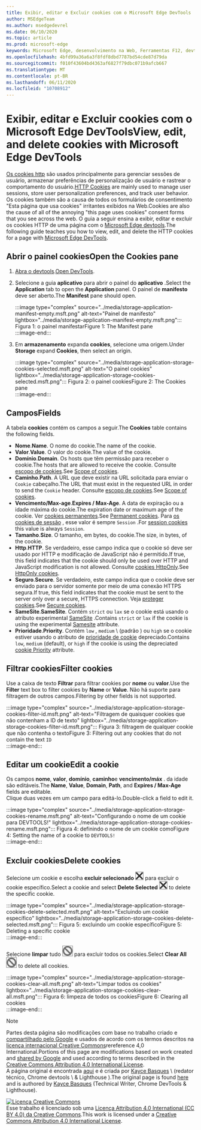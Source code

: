 ```yaml
---
title: Exibir, editar e Excluir cookies com o Microsoft Edge DevTools
author: MSEdgeTeam
ms.author: msedgedevrel
ms.date: 06/10/2020
ms.topic: article
ms.prod: microsoft-edge
keywords: Microsoft Edge, desenvolvimento na Web, Ferramentas F12, devtools
ms.openlocfilehash: 4bfd99a36a6a3f8fdf8dbd7787bd54cde87d79da
ms.sourcegitcommit: f010f43604bd4363af6827f79dbc071b9afcb667
ms.translationtype: MT
ms.contentlocale: pt-BR
ms.lasthandoff: 06/11/2020
ms.locfileid: "10708912"
---
```

<!-- Copyright Kayce Basques 

   Licensed under the Apache License, Version 2.0 (the "License");
   you may not use this file except in compliance with the License.
   You may obtain a copy of the License at

       https://www.apache.org/licenses/LICENSE-2.0

   Unless required by applicable law or agreed to in writing, software
   distributed under the License is distributed on an "AS IS" BASIS,
   WITHOUT WARRANTIES OR CONDITIONS OF ANY KIND, either express or implied.
   See the License for the specific language governing permissions and
   limitations under the License.  -->

# <span data-ttu-id="e9d89-103">Exibir, editar e Excluir cookies com o Microsoft Edge DevTools</span><span class="sxs-lookup"><span data-stu-id="e9d89-103">View, edit, and delete cookies with Microsoft Edge DevTools</span></span>  

<span data-ttu-id="e9d89-104">[Os cookies http][MDNHTTPCookies] são usados principalmente para gerenciar sessões de usuário, armazenar preferências de personalização de usuário e rastrear o comportamento do usuário.</span><span class="sxs-lookup"><span data-stu-id="e9d89-104">[HTTP Cookies][MDNHTTPCookies] are mainly used to manage user sessions, store user personalization preferences, and track user behavior.</span></span>  <span data-ttu-id="e9d89-105">Os cookies também são a causa de todos os formulários de consentimento "Esta página que usa cookies" irritantes exibidos na Web.</span><span class="sxs-lookup"><span data-stu-id="e9d89-105">Cookies are also the cause of all of the annoying "this page uses cookies" consent forms that you see across the web.</span></span>  <span data-ttu-id="e9d89-106">O guia a seguir ensina a exibir, editar e excluir os cookies HTTP de uma página com o [Microsoft Edge devtools][MicrosoftEdgeDevTools].</span><span class="sxs-lookup"><span data-stu-id="e9d89-106">The following guide teaches you how to view, edit, and delete the HTTP cookies for a page with [Microsoft Edge DevTools][MicrosoftEdgeDevTools].</span></span>  

## <span data-ttu-id="e9d89-107">Abrir o painel cookies</span><span class="sxs-lookup"><span data-stu-id="e9d89-107">Open the Cookies pane</span></span>  

1.  <span data-ttu-id="e9d89-108">[Abra o devtools][DevToolsOpen].</span><span class="sxs-lookup"><span data-stu-id="e9d89-108">[Open DevTools][DevToolsOpen].</span></span>  
1.  <span data-ttu-id="e9d89-109">Selecione a guia **aplicativo** para abrir o painel do **aplicativo** .</span><span class="sxs-lookup"><span data-stu-id="e9d89-109">Select the **Application** tab to open the **Application** panel.</span></span>  <span data-ttu-id="e9d89-110">O painel de **manifesto** deve ser aberto.</span><span class="sxs-lookup"><span data-stu-id="e9d89-110">The **Manifest** pane should open.</span></span>  
    
    :::image type="complex" source="../media/storage-application-manifest-empty.msft.png" alt-text="Painel de manifesto" lightbox="../media/storage-application-manifest-empty.msft.png":::
       <span data-ttu-id="e9d89-112">Figura 1: o painel manifestar</span><span class="sxs-lookup"><span data-stu-id="e9d89-112">Figure 1:  The Manifest pane</span></span>  
    :::image-end:::  

1.  <span data-ttu-id="e9d89-113">Em **armazenamento** expanda **cookies**, selecione uma origem.</span><span class="sxs-lookup"><span data-stu-id="e9d89-113">Under **Storage** expand **Cookies**, then select an origin.</span></span>  
    
    :::image type="complex" source="../media/storage-application-storage-cookies-selected.msft.png" alt-text="O painel cookies" lightbox="../media/storage-application-storage-cookies-selected.msft.png":::
       <span data-ttu-id="e9d89-115">Figura 2: o painel cookies</span><span class="sxs-lookup"><span data-stu-id="e9d89-115">Figure 2:  The Cookies pane</span></span>  
    :::image-end:::  

## <span data-ttu-id="e9d89-116">Campos</span><span class="sxs-lookup"><span data-stu-id="e9d89-116">Fields</span></span>  

<span data-ttu-id="e9d89-117">A tabela **cookies** contém os campos a seguir.</span><span class="sxs-lookup"><span data-stu-id="e9d89-117">The **Cookies** table contains the following fields.</span></span>  

*   <span data-ttu-id="e9d89-118">**Nome**.</span><span class="sxs-lookup"><span data-stu-id="e9d89-118">**Name**.</span></span>  <span data-ttu-id="e9d89-119">O nome do cookie.</span><span class="sxs-lookup"><span data-stu-id="e9d89-119">The name of the cookie.</span></span>  
*   <span data-ttu-id="e9d89-120">**Valor**.</span><span class="sxs-lookup"><span data-stu-id="e9d89-120">**Value**.</span></span>  <span data-ttu-id="e9d89-121">O valor do cookie.</span><span class="sxs-lookup"><span data-stu-id="e9d89-121">The value of the cookie.</span></span>  
*   <span data-ttu-id="e9d89-122">**Domínio**.</span><span class="sxs-lookup"><span data-stu-id="e9d89-122">**Domain**.</span></span>  <span data-ttu-id="e9d89-123">Os hosts que têm permissão para receber o cookie.</span><span class="sxs-lookup"><span data-stu-id="e9d89-123">The hosts that are allowed to receive the cookie.</span></span>  <span data-ttu-id="e9d89-124">Consulte [escopo de cookies][MDNHTTPCookiesScope].</span><span class="sxs-lookup"><span data-stu-id="e9d89-124">See [Scope of cookies][MDNHTTPCookiesScope].</span></span>  
*   <span data-ttu-id="e9d89-125">**Caminho**.</span><span class="sxs-lookup"><span data-stu-id="e9d89-125">**Path**.</span></span>  <span data-ttu-id="e9d89-126">A URL que deve existir na URL solicitada para enviar o `Cookie` cabeçalho.</span><span class="sxs-lookup"><span data-stu-id="e9d89-126">The URL that must exist in the requested URL in order to send the `Cookie` header.</span></span>  <span data-ttu-id="e9d89-127">Consulte [escopo de cookies][MDNHTTPCookiesScope].</span><span class="sxs-lookup"><span data-stu-id="e9d89-127">See [Scope of cookies][MDNHTTPCookiesScope].</span></span>  
*   <span data-ttu-id="e9d89-128">**Vencimento/Max-age**.</span><span class="sxs-lookup"><span data-stu-id="e9d89-128">**Expires / Max-Age**.</span></span>  <span data-ttu-id="e9d89-129">A data de expiração ou a idade máxima do cookie.</span><span class="sxs-lookup"><span data-stu-id="e9d89-129">The expiration date or maximum age of the cookie.</span></span>  <span data-ttu-id="e9d89-130">Ver [cookies permanentes][MDNHTTPCookiesPermanent].</span><span class="sxs-lookup"><span data-stu-id="e9d89-130">See [Permanent cookies][MDNHTTPCookiesPermanent].</span></span>  <span data-ttu-id="e9d89-131">Para [os cookies de sessão][MDNHTTPCookiesSession] , esse valor é sempre `Session` .</span><span class="sxs-lookup"><span data-stu-id="e9d89-131">For [session cookies][MDNHTTPCookiesSession] this value is always `Session`.</span></span>  
*   <span data-ttu-id="e9d89-132">**Tamanho**.</span><span class="sxs-lookup"><span data-stu-id="e9d89-132">**Size**.</span></span>  <span data-ttu-id="e9d89-133">O tamanho, em bytes, do cookie.</span><span class="sxs-lookup"><span data-stu-id="e9d89-133">The size, in bytes, of the cookie.</span></span>  
*   <span data-ttu-id="e9d89-134">**Http**.</span><span class="sxs-lookup"><span data-stu-id="e9d89-134">**HTTP**.</span></span>  <span data-ttu-id="e9d89-135">Se verdadeiro, esse campo indica que o cookie só deve ser usado por HTTP e modificação de JavaScript não é permitido.</span><span class="sxs-lookup"><span data-stu-id="e9d89-135">If true, this field indicates that the cookie should only be used over HTTP and JavaScript modification is not allowed.</span></span>  <span data-ttu-id="e9d89-136">Consulte [cookies HttpOnly][MDNHTTPCookiesSecure].</span><span class="sxs-lookup"><span data-stu-id="e9d89-136">See [HttpOnly cookies][MDNHTTPCookiesSecure].</span></span>  
*   <span data-ttu-id="e9d89-137">**Seguro**.</span><span class="sxs-lookup"><span data-stu-id="e9d89-137">**Secure**.</span></span>  <span data-ttu-id="e9d89-138">Se verdadeiro, este campo indica que o cookie deve ser enviado para o servidor somente por meio de uma conexão HTTPS segura.</span><span class="sxs-lookup"><span data-stu-id="e9d89-138">If true, this field indicates that the cookie must be sent to the server only over a secure, HTTPS connection.</span></span>  <span data-ttu-id="e9d89-139">Veja [proteger cookies][MDNHTTPCookiesSecure].</span><span class="sxs-lookup"><span data-stu-id="e9d89-139">See [Secure cookies][MDNHTTPCookiesSecure].</span></span>  
*   <span data-ttu-id="e9d89-140">**SameSite**.</span><span class="sxs-lookup"><span data-stu-id="e9d89-140">**SameSite**.</span></span>  <span data-ttu-id="e9d89-141">Contém `strict` ou `lax` se o cookie está usando o atributo experimental [SameSite][MDNHTTPCookiesSamesite] .</span><span class="sxs-lookup"><span data-stu-id="e9d89-141">Contains `strict` or `lax` if the cookie is using the experimental [Samesite][MDNHTTPCookiesSamesite] attribute.</span></span>  
*   <span data-ttu-id="e9d89-142">**Prioridade**.</span><span class="sxs-lookup"><span data-stu-id="e9d89-142">**Priority**.</span></span>  <span data-ttu-id="e9d89-143">Contém `low` , `medium` \ (padrão \) ou `high` se o cookie estiver usando o atributo de [prioridade de cookie][ChromiumIssue232693] depreciado.</span><span class="sxs-lookup"><span data-stu-id="e9d89-143">Contains `low`, `medium` \(default\), or `high` if the cookie is using the depreciated [cookie Priority][ChromiumIssue232693] attribute.</span></span>

## <span data-ttu-id="e9d89-144">Filtrar cookies</span><span class="sxs-lookup"><span data-stu-id="e9d89-144">Filter cookies</span></span>  

<span data-ttu-id="e9d89-145">Use a caixa de texto **Filtrar** para filtrar cookies por **nome** ou **valor**.</span><span class="sxs-lookup"><span data-stu-id="e9d89-145">Use the **Filter** text box to filter cookies by **Name** or **Value**.</span></span>  <span data-ttu-id="e9d89-146">Não há suporte para filtragem de outros campos.</span><span class="sxs-lookup"><span data-stu-id="e9d89-146">Filtering by other fields is not supported.</span></span>  

:::image type="complex" source="../media/storage-application-storage-cookies-filter-id.msft.png" alt-text="Filtragem de quaisquer cookies que não contenham a ID de texto" lightbox="../media/storage-application-storage-cookies-filter-id.msft.png":::
   <span data-ttu-id="e9d89-148">Figura 3: filtragem de qualquer cookie que não contenha o texto</span><span class="sxs-lookup"><span data-stu-id="e9d89-148">Figure 3:  Filtering out any cookies that do not contain the text</span></span> `ID`  
:::image-end:::  

## <span data-ttu-id="e9d89-149">Editar um cookie</span><span class="sxs-lookup"><span data-stu-id="e9d89-149">Edit a cookie</span></span>  

<span data-ttu-id="e9d89-150">Os campos **nome**, **valor**, **domínio**, **caminho**e **vencimento/máx** . da idade são editáveis.</span><span class="sxs-lookup"><span data-stu-id="e9d89-150">The **Name**, **Value**, **Domain**, **Path**, and **Expires / Max-Age** fields are editable.</span></span>  
<span data-ttu-id="e9d89-151">Clique duas vezes em um campo para editá-lo.</span><span class="sxs-lookup"><span data-stu-id="e9d89-151">Double-click a field to edit it.</span></span>  

:::image type="complex" source="../media/storage-application-storage-cookies-rename.msft.png" alt-text="Configurando o nome de um cookie para DEVTOOLS!" lightbox="../media/storage-application-storage-cookies-rename.msft.png":::
   <span data-ttu-id="e9d89-153">Figura 4: definindo o nome de um cookie como</span><span class="sxs-lookup"><span data-stu-id="e9d89-153">Figure 4:  Setting the name of a cookie to</span></span> `DEVTOOLS!`  
:::image-end:::  

## <span data-ttu-id="e9d89-154">Excluir cookies</span><span class="sxs-lookup"><span data-stu-id="e9d89-154">Delete cookies</span></span>  

<span data-ttu-id="e9d89-155">Selecione um cookie e escolha **excluir selecionado** ![ excluir selecionado ][ImageDeleteIcon] para excluir o cookie específico.</span><span class="sxs-lookup"><span data-stu-id="e9d89-155">Select a cookie and select **Delete Selected** ![Delete Selected][ImageDeleteIcon]  to delete the specific cookie.</span></span>  

:::image type="complex" source="../media/storage-application-storage-cookies-delete-selected.msft.png" alt-text="Excluindo um cookie específico" lightbox="../media/storage-application-storage-cookies-delete-selected.msft.png":::
   <span data-ttu-id="e9d89-157">Figura 5: excluindo um cookie específico</span><span class="sxs-lookup"><span data-stu-id="e9d89-157">Figure 5:  Deleting a specific cookie</span></span>  
:::image-end:::  

<span data-ttu-id="e9d89-158">Selecione **limpar** tudo ![ limpar tudo ][ImageClearIcon] para excluir todos os cookies.</span><span class="sxs-lookup"><span data-stu-id="e9d89-158">Select **Clear All** ![Clear All][ImageClearIcon]  to delete all cookies.</span></span>  

:::image type="complex" source="../media/storage-application-storage-cookies-clear-all.msft.png" alt-text="Limpar todos os cookies" lightbox="../media/storage-application-storage-cookies-clear-all.msft.png":::
   <span data-ttu-id="e9d89-160">Figura 6: limpeza de todos os cookies</span><span class="sxs-lookup"><span data-stu-id="e9d89-160">Figure 6:  Clearing all cookies</span></span>  
:::image-end:::  

<!-- image links -->  

[ImageClearIcon]: ../media/clear-icon.msft.png  
[ImageDeleteIcon]: ../media/delete-icon.msft.png  

<!-- links -->  

[MicrosoftEdgeDevTools]: /microsoft-edge/devtools-guide-chromium "Ferramentas de desenvolvedor do Microsoft Edge (Chromium)"  
[DevToolsOpen]: /microsoft-edge/devtools-guide-chromium/open "Abrir o Microsoft Edge DevTools"  

[ChromiumIssue232693]: https://bugs.chromium.org/p/chromium/issues/detail?id=232693 "232693 problema do Chromium: implementando campo de prioridade para cookies | Erros de Chromium"  

[MDNHTTPCookies]: https://developer.mozilla.org/docs/Web/HTTP/Cookies "Cookies HTTP | MDN"  
[MDNHTTPCookiesPermanent]: https://developer.mozilla.org/docs/Web/HTTP/Cookies#Permanent_cookies "Cookies HTTP-cookies permanentes | MDN"  
[MDNHTTPCookiesSamesite]: https://developer.mozilla.org/docs/Web/HTTP/Cookies#SameSite_cookies "Cookies HTTP-cookies SameSite | MDN"  
[MDNHTTPCookiesScope]: https://developer.mozilla.org/docs/Web/HTTP/Cookies#Scope_of_cookies "Cookies HTTP-escopo de cookies | MDN"  
[MDNHTTPCookiesSecure]: https://developer.mozilla.org/docs/Web/HTTP/Cookies#Secure_and_HttpOnly_cookies "Cookies HTTP-cookies seguros e HttpOnly | MDN"  
[MDNHTTPCookiesSession]: https://developer.mozilla.org/docs/Web/HTTP/Cookies#Session_cookies "Cookies HTTP-cookies de sessão | MDN"  

> [!NOTE]
> <span data-ttu-id="e9d89-170">Partes desta página são modificações com base no trabalho criado e [compartilhado pelo Google][GoogleSitePolicies] e usados de acordo com os termos descritos na [licença internacional Creative Commons][CCA4IL]rereference 4,0 International.</span><span class="sxs-lookup"><span data-stu-id="e9d89-170">Portions of this page are modifications based on work created and [shared by Google][GoogleSitePolicies] and used according to terms described in the [Creative Commons Attribution 4.0 International License][CCA4IL].</span></span>  
> <span data-ttu-id="e9d89-171">A página original é encontrada [aqui](https://developers.google.com/web/tools/chrome-devtools/storage/cookies) e é criada por [Kayce Basques][KayceBasques] \ (redator técnico, Chrome devtools \ & Lighthouse \).</span><span class="sxs-lookup"><span data-stu-id="e9d89-171">The original page is found [here](https://developers.google.com/web/tools/chrome-devtools/storage/cookies) and is authored by [Kayce Basques][KayceBasques] \(Technical Writer, Chrome DevTools \& Lighthouse\).</span></span>  

[![Licença Creative Commons][CCby4Image]][CCA4IL]  
<span data-ttu-id="e9d89-173">Esse trabalho é licenciado sob uma [Licença Attribution 4.0 International (CC BY 4.0) da Creative Commons][CCA4IL].</span><span class="sxs-lookup"><span data-stu-id="e9d89-173">This work is licensed under a [Creative Commons Attribution 4.0 International License][CCA4IL].</span></span>  

[CCA4IL]: https://creativecommons.org/licenses/by/4.0  
[CCby4Image]: https://i.creativecommons.org/l/by/4.0/88x31.png  
[GoogleSitePolicies]: https://developers.google.com/terms/site-policies  
[KayceBasques]: https://developers.google.com/web/resources/contributors/kaycebasques  
